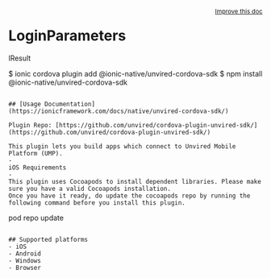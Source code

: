 <a style="float:right;font-size:12px;" href="http://github.com/ionic-team/ionic-native/edit/master/src/@ionic-native/plugins/unvired-cordova-sdk/index.ts#L246">
  Improve this doc
</a>

# LoginParameters
lResult

$ ionic cordova plugin add @ionic-native/unvired-cordova-sdk
$ npm install @ionic-native/unvired-cordova-sdk
```

## [Usage Documentation](https://ionicframework.com/docs/native/unvired-cordova-sdk/)

Plugin Repo: [https://github.com/unvired/cordova-plugin-unvired-sdk/](https://github.com/unvired/cordova-plugin-unvired-sdk/)

This plugin lets you build apps which connect to Unvired Mobile Platform (UMP).
-
iOS Requirements
-
This plugin uses Cocoapods to install dependent libraries. Please make sure you have a valid Cocoapods installation.
Once you have it ready, do update the cocoapods repo by running the following command before you install this plugin.
```
pod repo update
```

## Supported platforms
- iOS
- Android
- Windows
- Browser




